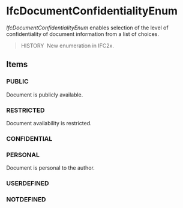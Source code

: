 # IfcDocumentConfidentialityEnum

_IfcDocumentConfidentialityEnum_ enables selection of the level of confidentiality of document information from a list of choices.

> HISTORY&nbsp; New enumeration in IFC2x.

## Items

### PUBLIC
Document is publicly available.

### RESTRICTED
Document availability is restricted.

### CONFIDENTIAL


### PERSONAL
Document is personal to the author.

### USERDEFINED


### NOTDEFINED

